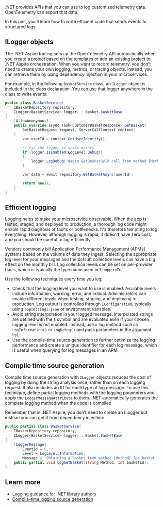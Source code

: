 .NET provides APIs that you can use to log customized telemetry data. OpenTelemetry can export that data.

In this unit, you'll learn how to write efficient code that sends events to structured logs.

## ILogger objects

The .NET Aspire tooling sets up the OpenTelemetry API automatically when you create a project based on the templates or add an existing project to .NET Aspire orchestration. When you want to record telemetry, you don't need to create your own logging, metrics, or tracing objects. Instead, you can retrieve them by using dependency injection in your microservices.

For example, in the following `BasketService` class, an `ILogger` object is included in the class declaration. You can use that logger anywhere in the class to write events:

```csharp
public class BasketService(
    IBasketRepository repository,
    ILogger<BasketService> logger) : Basket.BasketBase
{
    [AllowAnonymous]
    public override async Task<CustomerBasketResponse> GetBasket(
        GetBasketRequest request, ServerCallContext context)
    {
        var userId = context.GetUserIdentity();

        // Use the logger to write events
        if (logger.IsEnabled(LogLevel.Debug))
        {
            logger.LogDebug("Begin GetBasketById call from method {Method} for basket id {userId}", context.Method, userId);
        }

        var data = await repository.GetBasketAsync(userId);

        return new();
    }
}
```

## Efficient logging

Logging helps to make your microservice observable. When the app is tested, staged, and deployed to production, a thorough log code might enable rapid diagnosis of faults or bottlenecks. It's therefore tempting to log everything. However, although logging is rapid, it doesn't have zero cost, and you should be careful to log efficiently.

Vendors commonly bill Application Performance Management (APMs) systems based on the volume of data they ingest. Selecting the appropriate log level for your messages and the default collection levels can have a big effect on the monthly bill. Log collection levels can be set on per-provider basis, which is typically the type name used in `ILogger<T>`.

Use the following techniques every time you log:

- Check that the logging level you want to use is enabled. Available levels include information, warning, error, and critical. Administrators can enable different levels when testing, staging, and deploying to production. Log output is controlled through `IConfiguration`, typically using `appsettings.json` or environment variables.
- Avoid string interpolation in your logged message. Interpolated strings are defined with the `$` symbol and are evaluated even if your chosen logging level is not enabled. Instead, use a log method such as `LogInformation()` or `LogDebug()` and pass parameters in the argument list.
- Use the compile-time source generation to further optimize the logging performance and create a unique identifier for each log message, which is useful when querying for log messages in an APM.

## Compile time source generation

Compile time source generation with `ILogger` objects reduces the cost of logging by doing the string analysis once, rather than on each logging request. It also includes an ID for each type of log message. To use this technique, define partial logging methods with the logging parameters and apply the `LoggerMessageAttribute` to them. .NET automatically generates the complete logging method when the code is compiled.

Remember that in .NET Aspire, you don't need to create an ILogger but instead you can get it from dependency injection:

```csharp
public partial class BasketService(
    IBasketRepository repository,
    ILogger<BasketService> logger) : Basket.BasketBase
{
    [LoggerMessage(
        EventId = 0,
        Level = LogLevel.Information,
        Message = "Obtaining a basket from method {Method} for basket {basketId}")]
    public partial void LogGetBasket(string Method, int basketId);
}
```

## Learn more

- [Logging guidance for .NET library authors](/dotnet/core/extensions/logging-library-authors)
- [Compile-time logging source generation](/dotnet/core/extensions/logger-message-generator)
